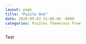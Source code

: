 ```yaml
---
layout: page
title: "Puzzle One"
date: 2020-09-03 15:00:00 -0000
categories: Puzzles Themeless Free
---
```


Test
